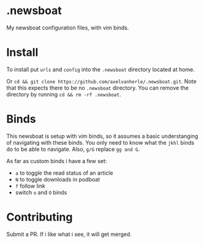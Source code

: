 # .newsboat
My newsboat configuration files, with vim binds.

# Install
To install put `urls` and `config` into the `.newsboat` directory located at home.

Or `cd && git clone https://github.com/axelvanherle/.newsboat.git`. Note that this expects there to be no `.newsboat` directory. You can remove the directory by running `cd && rm -rf .newsboat`.

# Binds
This newsboat is setup with vim binds, so it assumes a basic understanging of navigating with these binds. You only need to know what the `jkhl` binds do to be able to navigate. Also, `g/G` replace `gg and G`.

As far as custom binds i have a few set:
- `a` to toggle the read status of an article
- `N` to toggle downloads in podboat
- `f` follow link
- switch `o` and `O` binds

# Contributing 
Submit a PR. If i like what i see, it will get merged.
